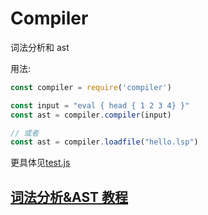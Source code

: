 # Compiler

词法分析和 ast

用法:

```js
const compiler = require('compiler')

const input = "eval { head { 1 2 3 4} }"
const ast = compiler.compiler(input)

// 或者
const ast = compiler.loadfile("hello.lsp")
```

更具体见[test.js](test.js)

## [词法分析&AST 教程](./tech/README.md)
